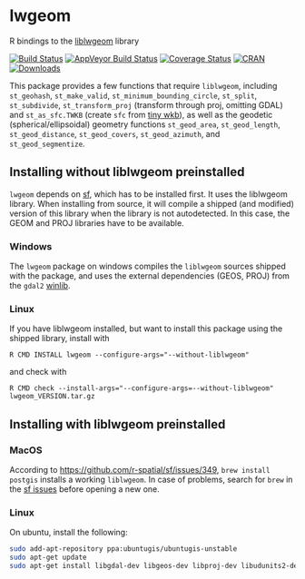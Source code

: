 # lwgeom
R bindings to the [liblwgeom](https://github.com/postgis/postgis/tree/svn-trunk/liblwgeom) library

[![Build Status](https://travis-ci.org/r-spatial/lwgeom.png?branch=master)](https://travis-ci.org/r-spatial/lwgeom)
[![AppVeyor Build Status](https://ci.appveyor.com/api/projects/status/github/r-spatial/lwgeom?branch=master&svg=true)](https://ci.appveyor.com/project/edzer/lwgeom)
[![Coverage Status](https://img.shields.io/codecov/c/github/r-spatial/lwgeom/master.svg)](https://codecov.io/github/r-spatial/lwgeom?branch=master)
[![CRAN](http://www.r-pkg.org/badges/version/lwgeom)](https://cran.r-project.org/package=lwgeom)
[![Downloads](http://cranlogs.r-pkg.org/badges/lwgeom?color=brightgreen)](http://www.r-pkg.org/pkg/lwgeom)


This package provides a few functions that require
`liblwgeom`, including `st_geohash`, `st_make_valid`,
`st_minimum_bounding_circle`, `st_split`, `st_subdivide`,
`st_transform_proj` (transform through proj, omitting
GDAL) and `st_as_sfc.TWKB` (create `sfc` from [tiny
wkb](https://github.com/TWKB/Specification/blob/master/twkb.md)),
as well as the geodetic (spherical/ellipsoidal) geometry
functions `st_geod_area`, 
`st_geod_length`, 
`st_geod_distance`, 
`st_geod_covers`,
`st_geod_azimuth`, 
and `st_geod_segmentize`.

## Installing without liblwgeom preinstalled

`lwgeom` depends on [sf](https://github.com/r-spatial/sf), which has to be installed first.
It uses the liblwgeom library. When installing from source, it will compile a shipped (and
modified) version of this library when the library is not autodetected. In this case, the
GEOM and PROJ libraries have to be available.

### Windows

The `lwgeom` package on windows compiles the `liblwgeom` sources shipped with the package,
and uses the external dependencies (GEOS, PROJ) from the `gdal2`
[winlib](https://github.com/rwinlib/gdal2).

### Linux

If you have liblwgeom installed, but want to install this package using the shipped library, install with
```
R CMD INSTALL lwgeom --configure-args="--without-liblwgeom"
```
and check with
```
R CMD check --install-args="--configure-args=--without-liblwgeom" lwgeom_VERSION.tar.gz
```

## Installing with liblwgeom preinstalled

### MacOS

According to https://github.com/r-spatial/sf/issues/349, `brew
install postgis` installs a working `liblwgeom`. In case of problems,
search for `brew` in the [sf issues](https://github.com/sf/issues)
before opening a new one.

### Linux

On ubuntu, install the following:

```sh
sudo add-apt-repository ppa:ubuntugis/ubuntugis-unstable
sudo apt-get update
sudo apt-get install libgdal-dev libgeos-dev libproj-dev libudunits2-dev liblwgeom-dev
```
